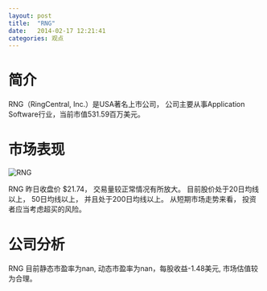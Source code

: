 ```yaml
---
layout: post
title:  "RNG"
date:   2014-02-17 12:21:41
categories: 观点
---
```


# 简介
RNG（RingCentral, Inc.）是USA著名上市公司，
公司主要从事Application Software行业，当前市值531.59百万美元。

# 市场表现

![RNG](http://finviz.com/chart.ashx?t=RNG&ty=c&ta=1&p=d&s=l)

RNG 昨日收盘价 $21.74，
交易量较正常情况有所放大。
目前股价处于20日均线以上，
50日均线以上，
并且处于200日均线以上。
从短期市场走势来看，
投资者应当考虑超买的风险。

# 公司分析
RNG 目前静态市盈率为nan, 动态市盈率为nan，每股收益-1.48美元,
市场估值较为合理。
